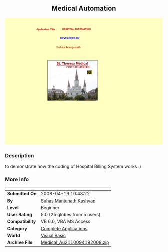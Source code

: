 ﻿<div align="center">

## Medical Automation

<img src="PIC2008419117322811.jpg">
</div>

### Description

to demonstrate how the coding of Hospital Billing System works :)
 
### More Info
 


<span>             |<span>
---                |---
**Submitted On**   |2008-04-19 10:48:22
**By**             |[Suhas Manjunath Kashyap](https://github.com/Planet-Source-Code/PSCIndex/blob/master/ByAuthor/suhas-manjunath-kashyap.md)
**Level**          |Beginner
**User Rating**    |5.0 (25 globes from 5 users)
**Compatibility**  |VB 6\.0, VBA MS Access
**Category**       |[Complete Applications](https://github.com/Planet-Source-Code/PSCIndex/blob/master/ByCategory/complete-applications__1-27.md)
**World**          |[Visual Basic](https://github.com/Planet-Source-Code/PSCIndex/blob/master/ByWorld/visual-basic.md)
**Archive File**   |[Medical\_Au2110094192008\.zip](https://github.com/Planet-Source-Code/suhas-manjunath-kashyap-medical-automation__1-70435/archive/master.zip)








